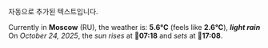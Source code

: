 
자동으로 추가된 텍스트입니다.

<!--START_SECTION:weather:moscow-->
Currently in **Moscow** (RU), the weather is: **5.6°C** (feels like **2.6°C**), ***light rain***<br/>
On *October 24, 2025*, the *sun rises* at 🌅**07:18** and *sets* at 🌇**17:08**.
<!--END_SECTION:weather-->
